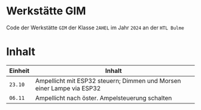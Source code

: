 # Werkstätte GIM

Code der Werkstätte `GIM` der Klasse `2AHEL` im Jahr `2024` an der `HTL Bulme`

# Inhalt

| Einheit | Inhalt |
|---------|-----------------------------------|
| `23.10` | Ampellicht mit ESP32 steuern; Dimmen und Morsen einer Lampe via ESP32 |
| `06.11` | Ampellicht nach öster. Ampelsteuerung schalten |
